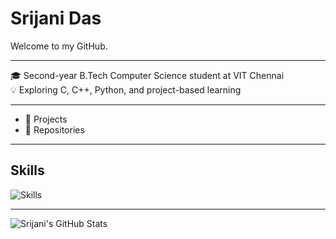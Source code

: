 # Srijani Das

Welcome to my GitHub.

---

🎓 Second-year B.Tech Computer Science student at VIT Chennai  
💡 Exploring C, C++, Python, and project-based learning 

---

- 🔧 Projects  
- 📁 Repositories
---

## Skills

<img src="https://skillicons.dev/icons?i=cpp,c,python" alt="Skills" />

---

![Srijani's GitHub Stats](https://github-readme-stats.vercel.app/api?username=Srijani-Das07&show_icons=true&theme=radical)





